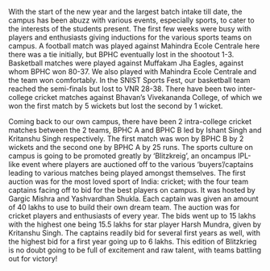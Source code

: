 <!-- TITLE: Striker -->
<!-- SUBTITLE: The sports section. -->
With the start of the new year and the largest batch intake till date, the campus has been abuzz with various events, especially sports, to cater to the interests of the students present. The first few weeks were busy with players and enthusiasts giving inductions for the various sports teams on campus. A football match was played against Mahindra Ecole Centrale here there was a tie initially, but BPHC eventually lost in the shootout 1-3. Basketball matches were played against Muffakam Jha Eagles, against whom BPHC won 80-37. We also played with Mahindra Ecole Centrale and the team won comfortably. In the SNIST Sports Fest, our basketball team reached the semi-finals but lost to VNR 28-38. There have been two inter-college cricket matches against Bhavan’s Vivekananda College, of which we won the first match by 5 wickets but lost the second by 1 wicket.

Coming back to our own campus, there have been 2 intra-college cricket matches between the 2 teams, BPHC A and BPHC B led by Ishant Singh and Kritanshu Singh respectively. The first match was won by BPHC B by 2 wickets and the second one by BPHC A by 25 runs. The sports culture on campus is going to be promoted greatly by ‘Blitzkreig’, an oncampus IPL-like event where players are auctioned off to the various ‘buyers’/captains leading to various matches being
played amongst themselves. The first auction was for the most loved sport of India: cricket; with the four team captains facing off to bid for the best players on campus. It 
was hosted by Gargic Mishra and Yashvardhan Shukla. Each captain was given an amount of 40 lakhs to use to build their own dream team.
The auction was for cricket players and enthusiasts of every year. The bids went up to 15 lakhs with the highest one being 15.5 lakhs for star player Harsh Mundra,
given by Kritanshu Singh. The captains readily bid for several first years as well, with the highest bid for a first year going up to 6 lakhs.
This edition of Blitzkrieg is no doubt going to be full of excitement and raw talent, with teams battling out for victory!